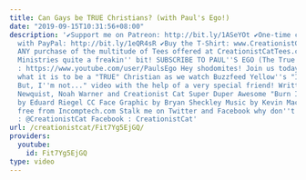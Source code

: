 ```yaml
---
title: Can Gays be TRUE Christians? (with Paul's Ego!)
date: "2019-09-15T10:31:56+08:00"
description: '✔Support me on Patreon: http://bit.ly/1ASeYOt ✔One-time contribution
  with PayPal: http://bit.ly/1eQR4sR ✔Buy the T-Shirt: www.CreationistCatTees.com
  ANY purchase of the multitude of Tees offered at CreationistCatTees.com helps CC
  Ministries quite a freakin'' bit! SUBSCRIBE TO PAUL''S EGO (The True Scottsman!)
  : https://www.youtube.com/user/PaulsEgo Hey shodomites! Join us today as we explore
  what it is to be a "TRUE" Christian as we watch Buzzfeed Yellow''s "I''m a Christian
  But, I''m not..." video with the help of a very special friend! Written by Vadim
  Newquist, Noah Warner and Creationist Cat Super Duper Awesome "Burn In Hell" Animation
  by Eduard Riegel CC Face Graphic by Bryan Sheckley Music by Kevin MacLeod used royalty
  free from Incomptech.com Stalk me on Twitter and Facebook why don''t cha? Twitter
  : @CreationistCat Facebook : CreationistCat'
url: /creationistcat/Fit7Yg5EjGQ/
providers:
  youtube:
    id: Fit7Yg5EjGQ
type: video
---
```

